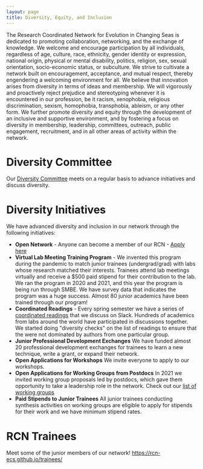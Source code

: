 ```yaml
---
layout: page
title: Diversity, Equity, and Inclusion
---
```



The Research Coordinated Network for Evolution in Changing Seas is dedicated to promoting collaboration, networking, and the exchange of knowledge. We welcome and encourage participation by all individuals, regardless of age, culture, race, ethnicity, gender identity or expression, national origin, physical or mental disability, politics, religion, sex, sexual orientation, socio-economic status, or subculture. We strive to cultivate a network built on encouragement, acceptance, and mutual respect, thereby engendering a welcoming environment for all. We believe that innovation arises from diversity in terms of ideas and membership. We will vigorously and proactively reject prejudice and stereotyping whenever it is encountered in our profession, be it racism, xenophobia, religious discrimination, sexism, homophobia, transphobia, ableism, or any other form. We further promote diversity and equity through the development of an inclusive and supportive environment, and by fostering a focus on diversity in membership, leadership, committees, outreach, public engagement, recruitment, and in all other areas of activity within the network.

# Diversity Committee

Our [Diversity Committee](https://rcn-ecs.github.io/steering/) meets on a regular basis to advance initiatives and discuss diversity.

# Diversity Initiatives

We have advanced diversity and inclusion in our network through the following initiatives:

- **Open Network** - Anyone can become a member of our RCN - [Apply here](https://rcn-ecs.github.io/howtojoin/)
- **Virtual Lab Meeting Training Program** - We invented this program during the pandemic to match junior trainees (undergrad/grad) with labs whose research matched their interests. Trainees attend lab meetings virtually and receive a $500 paid stipend for their contribution to the lab. We ran the program in 2020 and 2021, and this year the program is being run through SMBE. We have survey data that indicates the program was a huge success. Almost 80 junior academics have been trained through our program!
- **Coordinated Readings** - Every spring semester we have a series of [coordinated readings](https://rcn-ecs.github.io/coord_readings/) that we discuss on Slack. Hundreds of academics from labs around the world have participated in discussions together. We started doing "diversity checks" on the list of readings to ensure that the were not dominated by authors from one particular group.
- **Junior Professional Development Exchanges** We have funded almost 20 professional development exchanges for trainees to learn a new technique, write a grant, or expand their network.
- **Open Applications for Workshops** We invite everyone to apply to our workshops.
- **Open Applications for Working Groups from Postdocs** In 2021 we invited working group proposals led by postdocs, which gave them opportunity to take a leadership role in the network. Check out our [list of working groups](https://rcn-ecs.github.io/WorkingGroups/)
- **Paid Stipends to Junior Trainees** All junior trainees conducting synthesis activities on working groups are eligible to apply for stipends for their work and we have minimum stipend rates.

# RCN Trainees
Meet some of the junior members of our network! https://rcn-ecs.github.io/trainees/

